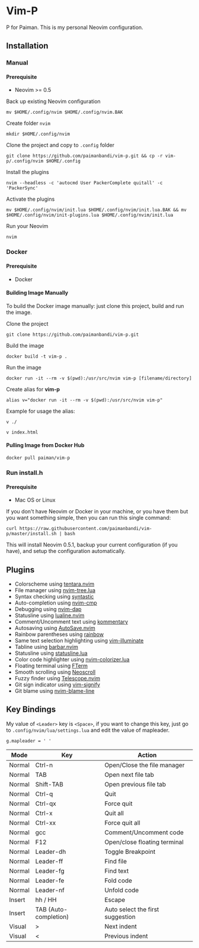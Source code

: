# Vim-P

P for Paiman. This is my personal Neovim configuration.

## Installation

### Manual

#### Prerequisite

- Neovim >= 0.5

Back up existing Neovim configuration

    mv $HOME/.config/nvim $HOME/.config/nvim.BAK

Create folder `nvim`

    mkdir $HOME/.config/nvim

Clone the project and copy to `.config` folder

    git clone https://github.com/paimanbandi/vim-p.git && cp -r vim-p/.config/nvim $HOME/.config

Install the plugins

    nvim --headless -c 'autocmd User PackerComplete quitall' -c 'PackerSync'

Activate the plugins

    mv $HOME/.config/nvim/init.lua $HOME/.config/nvim/init.lua.BAK && mv $HOME/.config/nvim/init-plugins.lua $HOME/.config/nvim/init.lua

Run your Neovim

    nvim

### Docker

#### Prerequisite

- Docker

#### Building Image Manually

To build the Docker image manually: just clone this project, build and run the image.

Clone the project

    git clone https://github.com/paimanbandi/vim-p.git

Build the image

    docker build -t vim-p .

Run the image

    docker run -it --rm -v $(pwd):/usr/src/nvim vim-p [filename/directory]

Create alias for **vim-p**

    alias v="docker run -it --rm -v $(pwd):/usr/src/nvim vim-p"

Example for usage the alias:

    v ./

    v index.html

#### Pulling Image from Docker Hub

    docker pull paiman/vim-p

### Run install.h

#### Prerequisite

- Mac OS or Linux

If you don't have Neovim or Docker in your machine, or you have them but you want something simple, then you can run this single command:

    curl https://raw.githubusercontent.com/paimanbandi/vim-p/master/install.sh | bash

This will install Neovim 0.5.1, backup your current configuration (if you have), and setup the configuration automatically.

## Plugins

- Colorscheme using [tentara.nvim](https://github.com/paimanbandi/tentara.nvim)
- File manager using [nvim-tree.lua](https://github.com/kyazdani42/nvim-tree.lua)
- Syntax checking using [syntastic](https://github.com/vim-syntastic/syntastic)
- Auto-completion using [nvim-cmp](https://github.com/hrsh7th/nvim-cmp)
- Debugging using [nvim-dap](https://github.com/mfussenegger/nvim-dap)
- Statusline using [lualine.nvim](https://github.com/nvim-lualine/lualine.nvim)
- Comment/Uncomment text using [kommentary](https://github.com/b3nj5m1n/kommentary)
- Autosaving using [AutoSave.nvim](https://github.com/Pocco81/AutoSave.nvim)
- Rainbow parentheses using [rainbow](https://github.com/luochen1990/rainbow)
- Same text selection highlighting using [vim-illuminate](https://github.com/RRethy/vim-illuminate)
- Tabline using [barbar.nvim](https://github.com/romgrk/barbar.nvim)
- Statusline using [statusline.lua](https://github.com/beauwilliams/statusline.lua)
- Color code highlighter using [nvim-colorizer.lua](https://github.com/norcalli/nvim-colorizer.lua)
- Floating terminal using [FTerm](https://github.com/numToStr/FTerm.nvim)
- Smooth scrolling using [Neoscroll](https://github.com/karb94/neoscroll.nvim)
- Fuzzy finder using [Telescope.nvim](https://github.com/nvim-telescope/telescope.nvim)
- Git sign indicator using [vim-signify](https://github.com/mhinz/vim-signify)
- Git blame using [nvim-blame-line](https://github.com/nvim-telescope/telescope.nvim)

## Key Bindings

My value of `<Leader>` key is `<Space>`, if you want to change this key, just go to `.config/nvim/lua/settings.lua` and edit the value of mapleader.

    g.mapleader = ' '

| Mode   | Key                   | Action                           |
| ------ | --------------------- | -------------------------------- |
| Normal | Ctrl-n                | Open/Close the file manager      |
| Normal | TAB                   | Open next file tab               |
| Normal | Shift-TAB             | Open previous file tab           |
| Normal | Ctrl-q                | Quit                             |
| Normal | Ctrl-qx               | Force quit                       |
| Normal | Ctrl-x                | Quit all                         |
| Normal | Ctrl-xx               | Force quit all                   |
| Normal | gcc                   | Comment/Uncomment code           |
| Normal | F12                   | Open/close floating terminal     |
| Normal | Leader-dh             | Toggle Breakpoint                |
| Normal | Leader-ff             | Find file                        |
| Normal | Leader-fg             | Find text                        |
| Normal | Leader-fe             | Fold code                        |
| Normal | Leader-nf             | Unfold code                      |
| Insert | hh / HH               | Escape                           |
| Insert | TAB (Auto-completion) | Auto select the first suggestion |
| Visual | >                     | Next indent                      |
| Visual | <                     | Previous indent                  |
